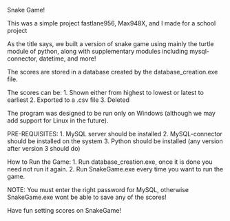 Snake Game!

This was a simple project fastlane956, Max948X, and I made for a school project

As the title says, we built a version of snake game using mainly the turtle module of python, along with supplementary modules including mysql-connector, datetime, and more!

The scores are stored in a database created by the database_creation.exe file.

The scores can be:
                    1. Shown either from highest to lowest or latest to earliest
                    2. Exported to a .csv file
                    3. Deleted

The program was designed to be run only on Windows (although we may add support for Linux in the future).

PRE-REQUISITES:
                1. MySQL server should be installed
                2. MySQL-connector should be installed on the system
                3. Python should be installed (any version after version 3 should do)

How to Run the Game:
                1. Run database_creation.exe, once it is done you need not run it again.
                2. Run SnakeGame.exe every time you want to run the game.

NOTE: You must enter the right password for MySQL, otherwise SnakeGame.exe wont be able to save any of the scores!

Have fun setting scores on SnakeGame!
